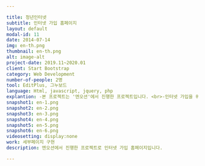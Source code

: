 ```yaml
---

title: 청년인터넷
subtitle: 인터넷 가입 홈페이지
layout: default
modal-id: 11
date: 2014-07-14
img: en-th.png
thumbnail: en-th.png
alt: image-alt
project-date: 2019.11~2020.01
client: Start Bootstrap
category: Web Development
number-of-people: 2명
tool: EditPlus, 그누보드
language: Html, javascript, jquery, php
explantion: -본 프로젝트는 '엔오션'에서 진행한 프로젝트입니다. <br>-인터넷 가입을 위한 가입폼이 구현되어 있습니다. <br>-게시판이 구현되어 리뷰 혹은 tip등을 확인 할 수 있습니다. 
snapshot1: en-1.png
snapshot2: en-2.png
snapshot3: en-3.png
snapshot4: en-4.png
snapshot5: en-5.png
snapshot6: en-6.png
videosetting: display:none
work: 세부페이지 구현
description: 엔오션에서 진행한 프로젝트로 인터넷 가입 홈페이지입니다. 

---
```

